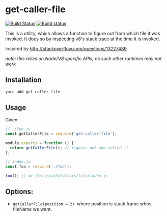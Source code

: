 # get-caller-file

[![Build Status](https://travis-ci.org/stefanpenner/get-caller-file.svg?branch=master)](https://travis-ci.org/stefanpenner/get-caller-file)
[![Build status](https://ci.appveyor.com/api/projects/status/ol2q94g1932cy14a/branch/master?svg=true)](https://ci.appveyor.com/project/embercli/get-caller-file/branch/master)

This is a utility, which allows a function to figure out from which file it was invoked. It does so by inspecting v8's stack trace at the time it is invoked.

Inspired by http://stackoverflow.com/questions/13227489

_note: this relies on Node/V8 specific APIs, as such other runtimes may not work_

## Installation

```bash
yarn add get-caller-file
```

## Usage

Given:

```js
// ./foo.js
const getCallerFile = require('get-caller-file');

module.exports = function () {
  return getCallerFile(); // figures out who called it
};
```

```js
// index.js
const foo = require('./foo');

foo(); // => /full/path/to/this/file/index.js
```

## Options:

- `getCallerFile(position = 2)`: where position is stack frame whos fileName we want.

